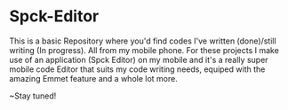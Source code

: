 # Spck-Editor 
This is a basic Repository where you'd find codes I've written (done)/still writing (In progress).
All from my mobile phone. For these projects I make use of an application (Spck Editor) on my mobile and it's a really super mobile code Editor that suits my code writing needs, equiped with the amazing Emmet feature and a whole lot more.

~Stay tuned! 
